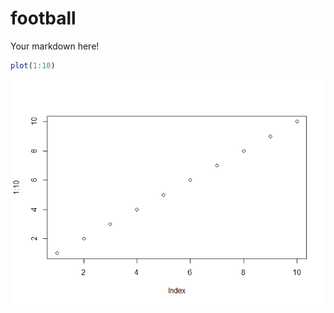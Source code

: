 # football

Your markdown here!


```r
plot(1:10)
```

![](2016-08-16-football_files/figure-html/unnamed-chunk-1-1.png)<!-- -->
